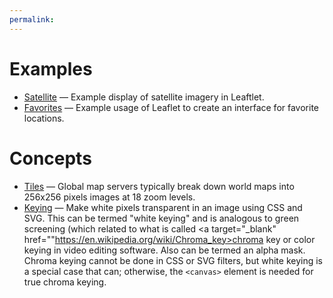 ```yaml
---
permalink:
---
```


# Examples

* [Satellite](/satellite) &mdash; Example display of satellite imagery in Leaftlet.
* [Favorites](/favorites) &mdash; Example usage of Leaflet to create an interface for favorite locations.

# Concepts

* [Tiles](/tiles) &mdash; Global map servers typically break down world maps into 256x256 pixels images at 18 zoom levels.
* [Keying](/keying) &mdash; Make white pixels transparent in an
    image using CSS and SVG.  This can be
    termed "white keying" and is analogous to green screening (which
    related to what is called <a target="_blank" href=""https://en.wikipedia.org/wiki/Chroma_key>chroma key</a> or color keying
    in video editing software.  Also can be termed an alpha mask.
    Chroma keying cannot be done in CSS or SVG filters, but white keying is a special
    case that can; otherwise, the `<canvas>` element is needed for true chroma keying.


